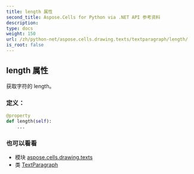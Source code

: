```yaml
---
title: length 属性
second_title: Aspose.Cells for Python via .NET API 参考资料
description:
type: docs
weight: 150
url: /zh/python-net/aspose.cells.drawing.texts/textparagraph/length/
is_root: false
---
```

## length 属性

获取字符的 length。
### 定义：
```python
@property
def length(self):
    ...
```

### 也可以看看
* 模块 [aspose.cells.drawing.texts](../../)
* 类 [TextParagraph](/cells/zh/python-net/aspose.cells.drawing.texts/textparagraph)

